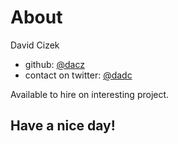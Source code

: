 # About

David Cizek

* github: [@dacz](https://github.com/dacz)
* contact on twitter: [@dadc](https://twitter.com/dadc)

Available to hire on interesting project.

## Have a nice day!
